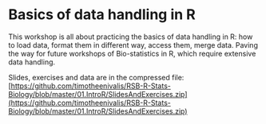 # Basics of data handling in R

This workshop is all about practicing the basics of data handling in R: how to load data, format them in different way, access them, merge data. Paving the way for future workshops of Bio-statistics in R, which require extensive data handling.

Slides, exercises and data are in the compressed file:
[https://github.com/timotheenivalis/RSB-R-Stats-Biology/blob/master/01.IntroR/SlidesAndExercises.zip](https://github.com/timotheenivalis/RSB-R-Stats-Biology/blob/master/01.IntroR/SlidesAndExercises.zip)


